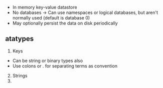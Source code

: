 - In memory key-value datastore
- No databases -> Can use namespaces or logical databases, but aren't normally used (default is database 0)
- May optionally persist the data on disk periodically


## atatypes

1. Keys
 - Can be string or binary types also
 - Use colons or . for separating terms as convention
2. Strings
3. 
